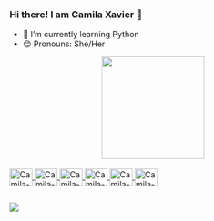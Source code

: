 ### Hi there! I am Camila Xavier 👋

- 🌱 I’m currently learning Python
- 😊 Pronouns: She/Her

<div align="center">
  <a href="https://github.com/camilaxavier08">
  <img height="180em" src="https://github-readme-stats.vercel.app/api?username=camilaxavier08&show_icons=true&theme=dracula&include_all_commits=true&count_private=true"/>
</div>
  
 <div style="display: inline_block"><br>
  <img align="center" alt="Camila-HTML" height="30" width="40" src="https://cdn.jsdelivr.net/gh/devicons/devicon/icons/html5/html5-original.svg">
  <img align="center" alt="Camila-CSS" height="30" width="40" src="https://cdn.jsdelivr.net/gh/devicons/devicon/icons/css3/css3-original.svg">
   <img align="center" alt="Camila-Js" height="30" width="40" src="https://cdn.jsdelivr.net/gh/devicons/devicon/icons/javascript/javascript-original.svg">
  <img align="center" alt="Camila-Python" height="30" width="40" src="https://cdn.jsdelivr.net/gh/devicons/devicon/icons/python/python-original.svg">
  <img align="center" alt="Camila-Mysql" height="30" width="40" src="https://cdn.jsdelivr.net/gh/devicons/devicon/icons/mysql/mysql-original.svg">
  <img align="center" alt="Camila-Oracle" height="30" width="40" src="https://cdn.jsdelivr.net/gh/devicons/devicon/icons/oracle/oracle-original.svg"> 
</div>
  
  ##
  
 <div>
  <a href="https://www.linkedin.com/in/camila-xavier-6a7791237" target="_blank"><img src="https://img.shields.io/badge/LinkedIn-0077B5?style=for-the-badge&logo=linkedin&logoColor=white" target="_blank"></a> 
 </div>
